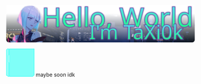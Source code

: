 
![Hello, World! I'm TaXi0k](https://raw.githubusercontent.com/TaXi0k/TaXi0k/46b07cb8e3f706d209f91a171608fcc4eee64268/.github/assets/repo-cover.svg)

<a href="https://linktr.ee/taxi0k"><img src="https://raw.githubusercontent.com/TaXi0k/TaXi0k/c8239f7e941fd4038a2ebcbdb097bc83e8b70485/.github/assets/socials/socialmedia.svg" width="75" height="75" alt="Empty"></a>
maybe soon idk
